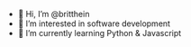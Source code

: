 - 👋 Hi, I’m @britthein
- 👀 I’m interested in software development
- 🌱 I’m currently learning Python & Javascript

<!---
britthein/britthein is a ✨ special ✨ repository because its `README.md` (this file) appears on your GitHub profile.
You can click the Preview link to take a look at your changes.
--->
